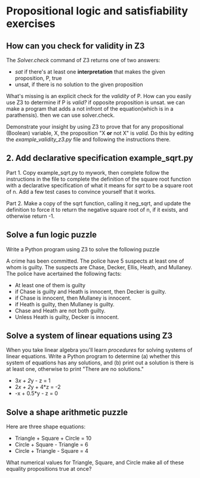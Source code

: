 # Propositional logic and satisfiability exercises

## How can you check for validity in Z3

The *Solver.check* command of Z3 returns one of two answers:

- *sat* if there's at least one **interpretation** that makes the given proposition, P, true
- unsat, if there is no solution to the given proposition

What's missing is an explicit check for the *validity* of P. How can you easily use Z3 to determine if P is *valid?* if opposite proposition is unsat. we can make a program that adds a not infront of the equation(which is in a parathensis). then we can use solver.check. 

Demonstrate your insight by using Z3 to prove that for any propositional (Boolean) variable, X, the proposition "X **or** not X" is *valid.* Do this by editing the *example_validity_z3.py* file and following the instructions there.

## 2. Add declarative specification example_sqrt.py

Part 1. Copy example_sqrt.py to mywork, then complete follow the instructions in the file to complete the definition of the square root function with a declarative specification of what it means for *sqrt* to be a square root of n. Add a few test cases to convince yourself that it works.

Part 2. Make a copy of the sqrt function, calling it neg_sqrt, and update the definition to force it to return the negative square root of n, if it exists, and otherwise return -1.

## Solve a fun logic puzzle

Write a Python program using Z3 to solve the following puzzle

A crime has been committed. The police have 5 suspects at least one of whom is guilty. The suspects are Chase, Decker, Ellis, Heath, and Mullaney. The police have acertained the following facts:

- At least one of them is guilty
- if Chase is guilty and Heath is innocent, then Decker is guilty.
- if Chase is innocent, then Mullaney is innocent.
- if Heath is guilty, then Mullaney is guilty.
- Chase and Heath are not both guilty.
- Unless Heath is guilty, Decker is innocent.
  
## Solve a system of linear equations using Z3

When you take linear algebra you'll learn *procedures* for solving systems of linear equations. Write a Python program to determine (a) whether this system of equations has any solutions, and (b) print out a solution is there is at least one, otherwise to print "There are no solutions."

- 3*x + 2*y - z = 1
- 2*x + 2*y + 4*z = -2
- -x + 0.5*y - z = 0

## Solve a shape arithmetic puzzle

Here are three shape equations:

- Triangle + Square + Circle = 10
- Circle + Square - Triangle = 6
- Circle + Triangle - Square = 4

What numerical values for Triangle, Square, and Circle make all
of these equality propositions true at once?
